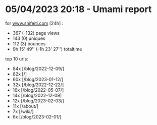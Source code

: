 # 05/04/2023 20:18 - Umami report
for www.shifeiti.com [24h] :

 - 367 (-132) page views
 - 143 (0) uniques
 - 112 (3) bounces
 - 9h 15' 49'' (-1h 23' 27'') totaltime


top 10 urls:
 - 84x [/blog/2022-12-09/]
 - 82x [/]
 - 60x [/blog/2023-01-12/]
 - 32x [/blog/2022-12-22/]
 - 16x [/blog/2022-05-07/]
 - 14x [/blog/2022-12-09]
 - 12x [/blog/2023-02-03/]
 - 11x [/about/]
 - 7x [/wiki/]
 - 6x [/blog/2023-02-01/]


